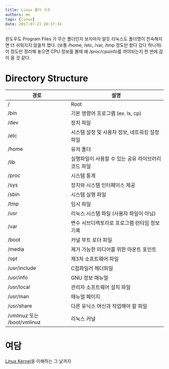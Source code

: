 ```yaml
---
title: Linux 폴더 구조
authors: me
tags: [linux]
date: 2017-07-23 20:37:34
---
```


윈도우도 Program Files 가 무슨 폴더인지 보자마자 알듯 리눅스도 폴더명이 친숙해지면 더 쉬워지지 않을까 했다. (보통 /home, /etc, /var, /tmp 정도만 왔다 갔다 하니까)
이 정도만 정리해 놓으면 CPU 정보를 볼때 왜 /proc/cpuinfo를 까야되는지 한 번에 감이 올 것 같다.

# Directory Structure

| 경로                        | 설명                                                |
| --------------------------- | --------------------------------------------------- |
| /                           | Root                                                |
| /bin                        | 기본 명령어 프로그램 (ex. ls, cp)                   |
| /dev                        | 장치 파일                                           |
| /etc                        | 시스템 설정 및 사용자 정보, 네트워킹 설정 파일      |
| /home                       | 유저 폴더                                           |
| /lib                        | 실행파일이 사용할 수 있는 공유 라이브러리 코드 파일 |
| /proc                       | 시스템 통계                                         |
| /sys                        | 장치와 시스템 인터페이스 제공                       |
| /sbin                       | 시스템 실행 파일                                    |
| /tmp                        | 임시 파일                                           |
| /usr                        | 리눅스 시스템 파일 (사용자 파일이 아님)             |
| /var                        | 변수 서브디렉토리로 프로그램 런타임 정보 기록       |
| /boot                       | 커널 부트 로더 파일                                 |
| /media                      | 제거 가능한 미디어를 위한 마운트 포인트             |
| /opt                        | 제3자 소프트웨어 파일                               |
| /usr/include                | C컴파일러 헤더파일                                  |
| /usr/info                   | GNU 정보 매뉴얼                                     |
| /usr/local                  | 관리자 소프트웨어 설치 파일                         |
| /usr/man                    | 매뉴얼 페이지                                       |
| /usr/share                  | 다른 유닉스 머신과 작업해야 할 파일                 |
| /vmlinuz 또는 /boot/vmlinuz | 리눅스 커널                                         |

# 여담

[Linux Kernel](https://github.com/torvalds/linux)을 이해하는 그 날까지
